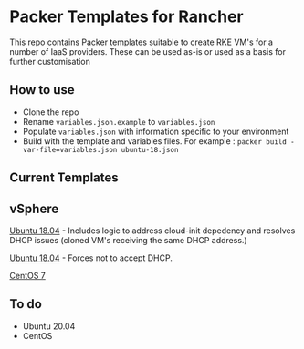 # Packer Templates for Rancher

This repo contains Packer templates suitable to create RKE VM's for a number of IaaS providers. These can be used as-is or used as a basis for further customisation

## How to use

* Clone the repo
* Rename `variables.json.example` to `variables.json`
* Populate `variables.json` with information specific to your environment
* Build with the template and variables files. For example : `packer build -var-file=variables.json ubuntu-18.json` 

## Current Templates

## vSphere

[Ubuntu 18.04](https://github.com/David-VTUK/Rancher-Packer/tree/master/vSphere/ubuntu_1804) - Includes logic to address cloud-init depedency and resolves DHCP issues (cloned VM's receiving the same DHCP address.)

[Ubuntu 18.04](https://github.com/David-VTUK/Rancher-Packer/tree/master/vSphere/ubuntu_1804_no_dhcp) - Forces not to accept DHCP. 

[CentOS 7](https://github.com/David-VTUK/Rancher-Packer/tree/master/vSphere/centos_7)

## To do

* Ubuntu 20.04
* CentOS

